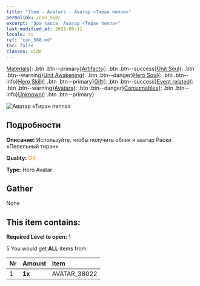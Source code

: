 ```yaml
---
title: "Item - Avatars - Аватар «Тиран пепла»"
permalink: /con_568/
excerpt: "Эра хаоса  Аватар «Тиран пепла»"
last_modified_at: 2021-05-11
locale: ru
ref: "con_568.md"
toc: false
classes: wide
---
```

 [Materials](/ItemsRU/){: .btn .btn--primary}[Artifacts](/ItemsRU/Artifacts/){: .btn .btn--success}[Unit Soul](/ItemsRU/UnitSoul/){: .btn .btn--warning}[Unit Awakening](/ItemsRU/UnitAwakening/){: .btn .btn--danger}[Hero Soul](/ItemsRU/HeroSoul/){: .btn .btn--info}[Hero Skill](/ItemsRU/HeroSkill/){: .btn .btn--primary}[Gift](/ItemsRU/Gift/){: .btn .btn--success}[Event related](/ItemsRU/Events/){: .btn .btn--warning}[Avatars](/ItemsRU/Avatars/){: .btn .btn--danger}[Consumables](/ItemsRU/Consumables/){: .btn .btn--info}[Unknown](/ItemsRU/Unknown/){: .btn .btn--primary}

 ![Аватар «Тиран пепла»](/images/h/h_Rashka3.jpg)

## Подробности
 **Описание:** Используйте, чтобы получить облик и аватар Раски «Пепельный тиран»

 **Quality:** <span style="color: #FF8C00">OK</span>

 **Type:** Hero Avatar

## Gather

  None

## This item contains:

 **Required Level to open:** 1

 5 You would get **ALL** items  from:

  | Nr | Amount |     Item    |
  |:---|:-------|:------------|
  | 1 |  **1x** | AVATAR_38022 |  | 
